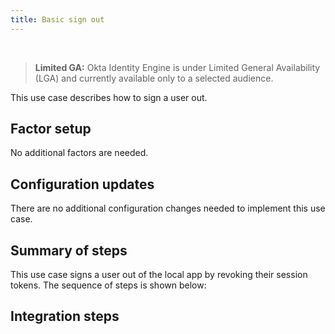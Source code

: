 ```yaml
---
title: Basic sign out
---
```


<div class="oie-embedded-sdk">

<ApiLifecycle access="ie" /><br>

> **Limited GA:** Okta Identity Engine is under Limited General Availability (LGA) and currently available only to a selected audience.

<StackSelector class="cleaner-selector"/>

This use case describes how to sign a user out.

## Factor setup

No additional factors are needed.

## Configuration updates

There are no additional configuration changes needed to implement
this use case.

## Summary of steps

This use case signs a user out of the local app by revoking
their session tokens. The sequence of steps is shown below:

<StackSelector snippet="summaryofsteps" noSelector />

## Integration steps

<StackSelector snippet="integrationsteps" noSelector />

</div>
